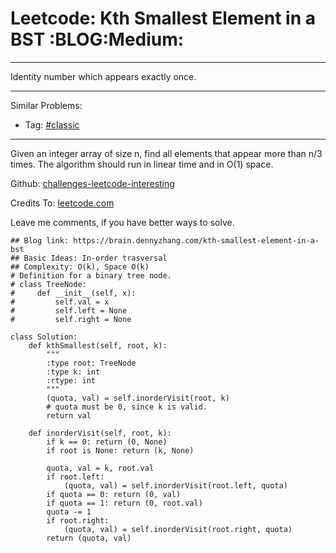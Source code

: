# Leetcode: Kth Smallest Element in a BST     :BLOG:Medium:


---

Identity number which appears exactly once.  

---

Similar Problems:  
-   Tag: [#classic](https://brain.dennyzhang.com/tag/classic)

---

Given an integer array of size n, find all elements that appear more than n/3 times. The algorithm should run in linear time and in O(1) space.  

Github: [challenges-leetcode-interesting](https://github.com/DennyZhang/challenges-leetcode-interesting/tree/master/kth-smallest-element-in-a-bst)  

Credits To: [leetcode.com](https://leetcode.com/problems/kth-smallest-element-in-a-bst/description/)  

Leave me comments, if you have better ways to solve.  

    ## Blog link: https://brain.dennyzhang.com/kth-smallest-element-in-a-bst
    ## Basic Ideas: In-order trasversal
    ## Complexity: O(k), Space O(k)
    # Definition for a binary tree node.
    # class TreeNode:
    #     def __init__(self, x):
    #         self.val = x
    #         self.left = None
    #         self.right = None
    
    class Solution:
        def kthSmallest(self, root, k):
            """
            :type root: TreeNode
            :type k: int
            :rtype: int
            """
            (quota, val) = self.inorderVisit(root, k)
            # quota must be 0, since k is valid.
            return val
    
        def inorderVisit(self, root, k):
            if k == 0: return (0, None)
            if root is None: return (k, None)
    
            quota, val = k, root.val
            if root.left:
                (quota, val) = self.inorderVisit(root.left, quota)
            if quota == 0: return (0, val)
            if quota == 1: return (0, root.val)
            quota -= 1
            if root.right:
                (quota, val) = self.inorderVisit(root.right, quota)
            return (quota, val)